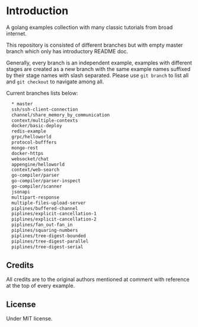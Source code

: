 # Introduction

A golang examples collection with many classic tutorials from broad internet.

This repository is consisted of different branches but with empty master branch which only has introductory README doc.

Generally, every branch is an independent example, examples with different stages are created as a new branch with the same example names suffixed by their stage names with slash separated. Please use `git branch` to list all and `git checkout` to navigate among all.

Current branches lists below:

```bash
  * master
  ssh/ssh-client-connection
  channel/share_memory_by_communication
  context/multiple-contexts
  docker/basic-deploy
  redis-example
  grpc/helloworld
  protocol-bufffers
  mongo-rest
  docker-https
  websocket/chat
  appengine/helloworld
  context/web-search
  go-compiler/parser
  go-compiler/parser-inspect
  go-compiler/scanner
  jsonapi
  multipart-response
  multiple-files-upload-server
  piplines/buffered-channel
  piplines/explicit-cancellation-1
  piplines/explicit-cancellation-2
  piplines/fan_out-fan_in
  piplines/squaring-numbers
  piplines/tree-digest-bounded
  piplines/tree-digest-parallel
  piplines/tree-digest-serial
```

## Credits

All credits are to the original authors mentioned at comment with reference at the top of every example.

## License

Under MIT license.
